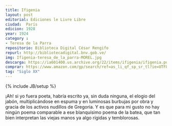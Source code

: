 ```yaml
---
title: Ifigenia
layout: post
editorial: Ediciones le Livre Libre
ciudad:  París
edicion: 1928
year: 1924
category :
- Teresa de la Parra 
repositorio: Biblioteca Digital César Rengifo
repurl: http://bibliotecadigital.bnv.gob.ve/
img: Ifigenia-teresa_de_la_parra-MOREL.jpg
descarga: https://ia601400.us.archive.org/22/items/ifigenia/ifigenia.pdf
comprar: https://www.amazon.com/gp/search/ref=as_li_qf_sp_sr_tl?ie=UTF8&tag=morelcoop-20&keywords=ifigenia teresa de la parra&index=aps&camp=1789&creative=9325&linkCode=ur2&linkId=7034d7a3080eeafb6967713485d7a51e
tag: "Siglo XX"
---
```

{% include JB/setup %}

¡Ah! si yo fuera poeta, habría escrito ya, sin duda ninguna, el elogio del jabón, multiplicándose en espuma y en luminosas burbujas por obra y gracia de los activos nudillos de Gregoria. Y es que para mi gusto no hay ningún poema comparable a ese blanquísimo poema de la batea, que tan bien interpretan las viejas manos ya algo rígidas y temblorosas.
